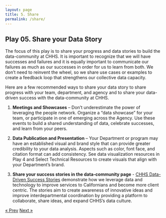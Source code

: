 ```yaml
---
layout: page
title: 5. Share
permalink: /share/
---
```

## Play 05. Share your Data Story

The focus of this play is to share your progress and data stories to build the data-community at CHHS. It is important to recognize that we will have successes and failures and it is equally important to communicate our failures as much as our successes in order for us to learn from both. We don’t need to reinvent the wheel, so we share use cases or examples to create a feedback loop that strengthens our collective data capacity. 

Here are a few recommended ways to share your data story to share progress with your team, department, and agency and to share your data-driven success with the data-community at CHHS. 

1. **Meetings and Showcases** – Don’t underestimate the power of leveraging the people network. Organize a “data showcase” for your team, or participate in one of emerging across the Agency. Use these events to build a shared understanding of data, celebrate successes, and learn from your peers.

2. **Data Publication and Presentation** – Your Department or program may have an established visual and brand style that can provide greater credibility to your data analysis. Aspects such as color, font face, and citation format can add consistency. See data visualization resources in Play 4 and Select Technical Resources to create visuals that align with your Department’s brand. 

3. **Share your success stories in the data-community page** - [CHHS Data-Driven Success Stories](https://chhsdata.github.io/dataplaybook/success_stories/) demonstrate how we leverage data and technology to improve services to Californians and become more client centric. The stories aim to create awareness of innovative ideas and improve interdepartmental coordination by providing a platform to collaborate, share ideas, and expand CHHS’s data culture.

<!-- Pagination -->
<div class="pagination">
  <a class="pagination-item older" href="{{ site.baseurl }}/evaluate">&laquo; Prev</a>
  <a class="pagination-item newer" href="{{ site.baseurl }}/action_items">Next &raquo;</a>
</div>

